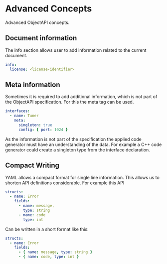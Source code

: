 # Advanced Concepts

Advanced ObjectAPI concepts.

## Document information

The info section allows user to add information related to the current document.

```yaml
info:
  license: <license-identifier>
```

## Meta information

Sometimes it is required to add additional information, which is not part of the ObjectAPI specification. For this the meta tag can be used.

```yaml
interfaces:
  - name: Tuner
    meta:
      singleton: true
      config: { port: 1024 }
```

As the information is not part of the specification the applied code generator must have an understanding of the data. For example a C++ code generator could create a singleton type from the interface declaration.

## Compact Writing

YAML allows a compact format for single line information. This allows us to shorten API definitions considerable. For example this API

```yaml
structs:
  - name: Error
    fields:
      - name: message,
        type: string
      - name: code
        type: int
```

Can be written in a short format like this:

```yaml
structs:
  - name: Error
    fields:
      - { name: message, type: string }
      - { name: code, type: int }
```
